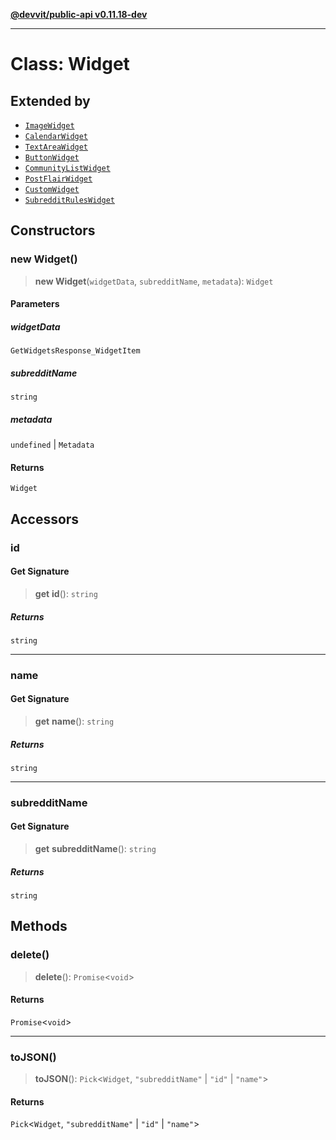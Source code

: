 [**@devvit/public-api v0.11.18-dev**](../../README.md)

---

# Class: Widget

## Extended by

- [`ImageWidget`](ImageWidget.md)
- [`CalendarWidget`](CalendarWidget.md)
- [`TextAreaWidget`](TextAreaWidget.md)
- [`ButtonWidget`](ButtonWidget.md)
- [`CommunityListWidget`](CommunityListWidget.md)
- [`PostFlairWidget`](PostFlairWidget.md)
- [`CustomWidget`](CustomWidget.md)
- [`SubredditRulesWidget`](SubredditRulesWidget.md)

## Constructors

<a id="constructor"></a>

### new Widget()

> **new Widget**(`widgetData`, `subredditName`, `metadata`): `Widget`

#### Parameters

##### widgetData

`GetWidgetsResponse_WidgetItem`

##### subredditName

`string`

##### metadata

`undefined` | `Metadata`

#### Returns

`Widget`

## Accessors

<a id="id"></a>

### id

#### Get Signature

> **get** **id**(): `string`

##### Returns

`string`

---

<a id="name"></a>

### name

#### Get Signature

> **get** **name**(): `string`

##### Returns

`string`

---

<a id="subredditname"></a>

### subredditName

#### Get Signature

> **get** **subredditName**(): `string`

##### Returns

`string`

## Methods

<a id="delete"></a>

### delete()

> **delete**(): `Promise`\<`void`\>

#### Returns

`Promise`\<`void`\>

---

<a id="tojson"></a>

### toJSON()

> **toJSON**(): `Pick`\<`Widget`, `"subredditName"` \| `"id"` \| `"name"`\>

#### Returns

`Pick`\<`Widget`, `"subredditName"` \| `"id"` \| `"name"`\>
